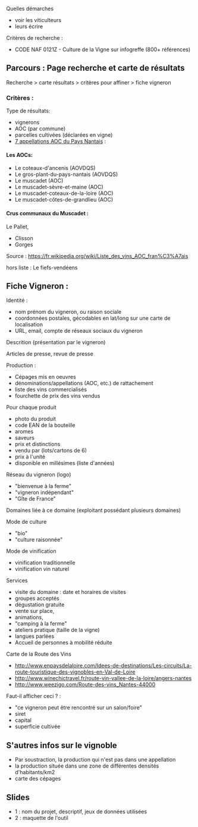 

Quelles démarches

- voir les viticulteurs
- leurs écrire

Critères de recherche : 

- CODE NAF 0121Z - Culture de la Vigne sur infogreffe (800+ références)

## Parcours : Page recherche et carte de résultats

Recherche > carte résultats > critères pour affiner > fiche vigneron

### Critères : 

Type de résultats:
- vignerons
- AOC (par commune)
- parcelles cultivées (déclarées en vigne)
- [7 appellations AOC du Pays Nantais](https://fr.wikipedia.org/wiki/Vignoble_de_la_vall%C3%A9e_de_la_Loire#Vignobles_nantais) :

#### Les AOCs:

- Le coteaux-d'ancenis (AOVDQS)
- Le gros-plant-du-pays-nantais (AOVDQS)
- Le muscadet (AOC)
- Le muscadet-sèvre-et-maine (AOC)
- Le muscadet-coteaux-de-la-loire (AOC)
- Le muscadet-côtes-de-grandlieu (AOC)

#### Crus communaux du Muscadet : 

Le Pallet, 
- Clisson
- Gorges

Source : https://fr.wikipedia.org/wiki/Liste_des_vins_AOC_fran%C3%A7ais

hors liste : Le fiefs-vendéens

## Fiche Vigneron :

Identité :

- nom prénom du vigneron, ou raison sociale
- coordonnées postales, gécodables en lat/long sur une carte de localisation
- URL, email, compte de réseaux sociaux du vigneron

Descrition (présentation par le vigneron)

Articles de presse, revue de presse

Production : 

- Cépages mis en oeuvres
- dénominations/appellations (AOC, etc.) de rattachement
- liste des vins commercialisés
- fourchette de prix des vins vendus

Pour chaque produit
- photo du produit
- code EAN de la bouteille
- aromes
- saveurs
- prix et distinctions
- vendu par (lots/cartons de 6)
- prix à l'unité
- disponible en millésimes (liste d'années)

Réseau du vigneron (logo)

- "bienvenue à la ferme"
- "vigneron indépendant"
- "Gîte de France"

Domaines liée à ce domaine (exploitant possédant plusieurs domaines)

Mode de culture

- "bio"
- "culture raisonnée"

Mode de vinification

- vinification traditionnelle
- vinification vin naturel

Services

-  visite du domaine : date et horaires de visites
-  groupes acceptés
-  dégustation gratuite
-  vente sur place,
-  animations,
-  "camping à la ferme"
-  ateliers pratique (taille de la vigne)
-  langues parlées
-  Accueil de personnes à mobilité réduite

Carte de la Route des Vins

- http://www.enpaysdelaloire.com/Idees-de-destinations/Les-circuits/La-route-touristique-des-vignobles-en-Val-de-Loire
- http://www.winechictravel.fr/route-vin-vallee-de-la-loire/angers-nantes
- http://www.weezigo.com/Route-des-vins_Nantes-44000

Faut-il afficher ceci ? :

- "ce vigneron peut être rencontré sur un salon/foire"
- siret
- capital
- superficie cultivée

## S'autres infos sur le vignoble 

- Par soustraction, la production qui n'est pas dans une appellation
- la production située dans une zone de différentes densités d'habitants/km2
- carte des cépages 

## Slides

- 1 : nom du projet, descriptif, jeux de données utilisées
- 2 : maquette de l'outil 


 
